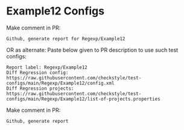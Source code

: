 # Example12 Configs
Make comment in PR:
```
Github, generate report for Regexp/Example12
```
OR as alternate:
Paste below given to PR description to use such test configs:
```
Report label: Regexp/Example12
Diff Regression config: https://raw.githubusercontent.com/checkstyle/test-configs/main/Regexp/Example12/config.xml
Diff Regression projects: https://raw.githubusercontent.com/checkstyle/test-configs/main/Regexp/Example12/list-of-projects.properties
```
Make comment in PR:
```
Github, generate report
```
